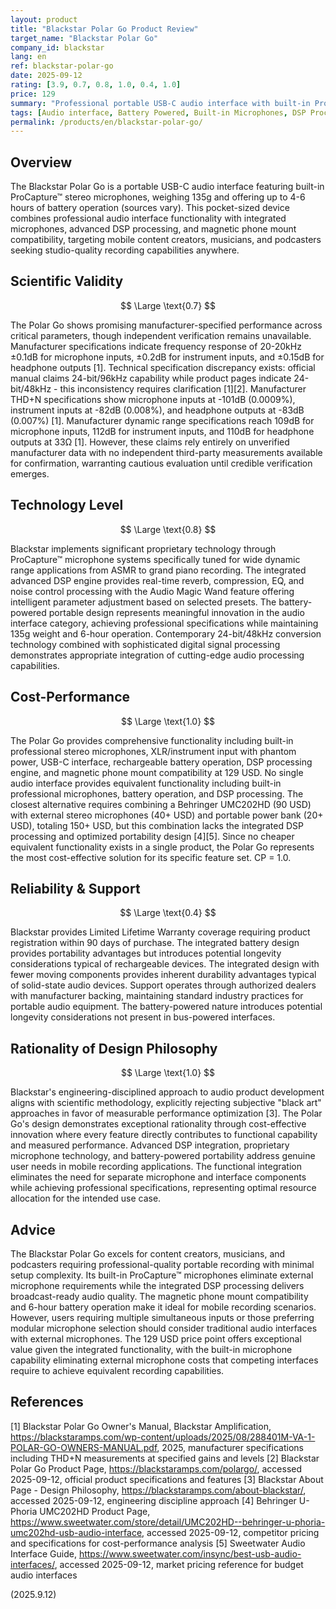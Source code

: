 ```yaml
---
layout: product
title: "Blackstar Polar Go Product Review"
target_name: "Blackstar Polar Go"
company_id: blackstar
lang: en
ref: blackstar-polar-go
date: 2025-09-12
rating: [3.9, 0.7, 0.8, 1.0, 0.4, 1.0]
price: 129
summary: "Professional portable USB-C audio interface with built-in ProCapture™ stereo microphones, advanced DSP processing, and battery operation delivering studio-quality recording capabilities in a pocket-sized form factor."
tags: [Audio interface, Battery Powered, Built-in Microphones, DSP Processing, Portable Recording, USB-C]
permalink: /products/en/blackstar-polar-go/
---
```

## Overview

The Blackstar Polar Go is a portable USB-C audio interface featuring built-in ProCapture™ stereo microphones, weighing 135g and offering up to 4-6 hours of battery operation (sources vary). This pocket-sized device combines professional audio interface functionality with integrated microphones, advanced DSP processing, and magnetic phone mount compatibility, targeting mobile content creators, musicians, and podcasters seeking studio-quality recording capabilities anywhere.

## Scientific Validity

$$ \Large \text{0.7} $$

The Polar Go shows promising manufacturer-specified performance across critical parameters, though independent verification remains unavailable. Manufacturer specifications indicate frequency response of 20-20kHz ±0.1dB for microphone inputs, ±0.2dB for instrument inputs, and ±0.15dB for headphone outputs [1]. Technical specification discrepancy exists: official manual claims 24-bit/96kHz capability while product pages indicate 24-bit/48kHz - this inconsistency requires clarification [1][2]. Manufacturer THD+N specifications show microphone inputs at -101dB (0.0009%), instrument inputs at -82dB (0.008%), and headphone outputs at -83dB (0.007%) [1]. Manufacturer dynamic range specifications reach 109dB for microphone inputs, 112dB for instrument inputs, and 110dB for headphone outputs at 33Ω [1]. However, these claims rely entirely on unverified manufacturer data with no independent third-party measurements available for confirmation, warranting cautious evaluation until credible verification emerges.

## Technology Level

$$ \Large \text{0.8} $$

Blackstar implements significant proprietary technology through ProCapture™ microphone systems specifically tuned for wide dynamic range applications from ASMR to grand piano recording. The integrated advanced DSP engine provides real-time reverb, compression, EQ, and noise control processing with the Audio Magic Wand feature offering intelligent parameter adjustment based on selected presets. The battery-powered portable design represents meaningful innovation in the audio interface category, achieving professional specifications while maintaining 135g weight and 6-hour operation. Contemporary 24-bit/48kHz conversion technology combined with sophisticated digital signal processing demonstrates appropriate integration of cutting-edge audio processing capabilities.

## Cost-Performance

$$ \Large \text{1.0} $$

The Polar Go provides comprehensive functionality including built-in professional stereo microphones, XLR/instrument input with phantom power, USB-C interface, rechargeable battery operation, DSP processing engine, and magnetic phone mount compatibility at 129 USD. No single audio interface provides equivalent functionality including built-in professional microphones, battery operation, and DSP processing. The closest alternative requires combining a Behringer UMC202HD (90 USD) with external stereo microphones (40+ USD) and portable power bank (20+ USD), totaling 150+ USD, but this combination lacks the integrated DSP processing and optimized portability design [4][5]. Since no cheaper equivalent functionality exists in a single product, the Polar Go represents the most cost-effective solution for its specific feature set. CP = 1.0.

## Reliability & Support

$$ \Large \text{0.4} $$

Blackstar provides Limited Lifetime Warranty coverage requiring product registration within 90 days of purchase. The integrated battery design provides portability advantages but introduces potential longevity considerations typical of rechargeable devices. The integrated design with fewer moving components provides inherent durability advantages typical of solid-state audio devices. Support operates through authorized dealers with manufacturer backing, maintaining standard industry practices for portable audio equipment. The battery-powered nature introduces potential longevity considerations not present in bus-powered interfaces.

## Rationality of Design Philosophy

$$ \Large \text{1.0} $$

Blackstar's engineering-disciplined approach to audio product development aligns with scientific methodology, explicitly rejecting subjective "black art" approaches in favor of measurable performance optimization [3]. The Polar Go's design demonstrates exceptional rationality through cost-effective innovation where every feature directly contributes to functional capability and measured performance. Advanced DSP integration, proprietary microphone technology, and battery-powered portability address genuine user needs in mobile recording applications. The functional integration eliminates the need for separate microphone and interface components while achieving professional specifications, representing optimal resource allocation for the intended use case.

## Advice

The Blackstar Polar Go excels for content creators, musicians, and podcasters requiring professional-quality portable recording with minimal setup complexity. Its built-in ProCapture™ microphones eliminate external microphone requirements while the integrated DSP processing delivers broadcast-ready audio quality. The magnetic phone mount compatibility and 6-hour battery operation make it ideal for mobile recording scenarios. However, users requiring multiple simultaneous inputs or those preferring modular microphone selection should consider traditional audio interfaces with external microphones. The 129 USD price point offers exceptional value given the integrated functionality, with the built-in microphone capability eliminating external microphone costs that competing interfaces require to achieve equivalent recording capabilities.

## References

[1] Blackstar Polar Go Owner's Manual, Blackstar Amplification, https://blackstaramps.com/wp-content/uploads/2025/08/288401M-VA-1-POLAR-GO-OWNERS-MANUAL.pdf, 2025, manufacturer specifications including THD+N measurements at specified gains and levels
[2] Blackstar Polar Go Product Page, https://blackstaramps.com/polargo/, accessed 2025-09-12, official product specifications and features
[3] Blackstar About Page - Design Philosophy, https://blackstaramps.com/about-blackstar/, accessed 2025-09-12, engineering discipline approach
[4] Behringer U-Phoria UMC202HD Product Page, https://www.sweetwater.com/store/detail/UMC202HD--behringer-u-phoria-umc202hd-usb-audio-interface, accessed 2025-09-12, competitor pricing and specifications for cost-performance analysis
[5] Sweetwater Audio Interface Guide, https://www.sweetwater.com/insync/best-usb-audio-interfaces/, accessed 2025-09-12, market pricing reference for budget audio interfaces

(2025.9.12)